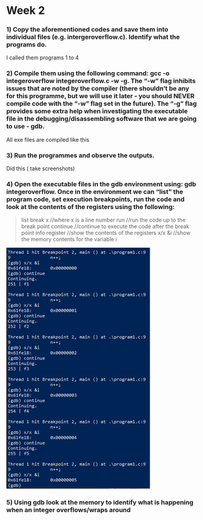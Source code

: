 # Week 2

### 1) Copy the aforementioned codes and save them into individual files (e.g. intergeroverflow.c). Identify what the programs do.

I called them programs 1 to 4

### 2) Compile them using the following command: gcc -o integeroverflow integeroverflow.c -w -g. The “-w” flag inhibits issues that are noted by the compiler (there shouldn’t be any for this programme, but we will use it later - you should NEVER compile code with the “-w” flag set in the future). The “-g” flag provides some extra help when investigating the executable file in the debugging/disassembling software that we are going to use - gdb.

All exe files are compiled like this

### 3) Run the programmes and observe the outputs.
Did this ( take screenshots)

### 4) Open the executable files in the gdb environment using: gdb integeroverflow. Once in the environment we can “list” the program code, set execution breakpoints, run the code and look at the contents of the registers using the following:
>list
>break x //where x is a line number
>run //run the code up to the break point
>continue //continue to execute the code after the break point
>info register //show the contents of the registers
>x/x &i //show the memory contents for the variable i

![placeholder](../../images/week2task1.png)

### 5) Using gdb look at the memory to identify what is happening when an integer overflows/wraps around